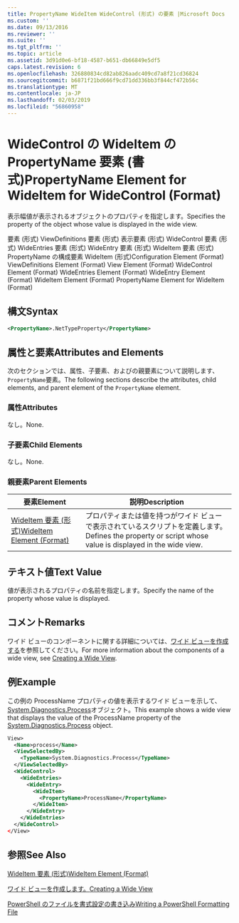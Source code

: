 ```yaml
---
title: PropertyName WideItem WideControl (形式) の要素 |Microsoft Docs
ms.custom: ''
ms.date: 09/13/2016
ms.reviewer: ''
ms.suite: ''
ms.tgt_pltfrm: ''
ms.topic: article
ms.assetid: 3d91d0e6-bf18-4587-b651-db66849e5df5
caps.latest.revision: 6
ms.openlocfilehash: 326880834cd82ab826aadc409cd7a8f21cd36824
ms.sourcegitcommit: b6871f21bd666f9cd71dd336bb3f844cf472b56c
ms.translationtype: MT
ms.contentlocale: ja-JP
ms.lasthandoff: 02/03/2019
ms.locfileid: "56860958"
---
```

# <a name="propertyname-element-for-wideitem-for-widecontrol-format"></a><span data-ttu-id="a4df2-102">WideControl の WideItem の PropertyName 要素 (書式)</span><span class="sxs-lookup"><span data-stu-id="a4df2-102">PropertyName Element for WideItem for WideControl (Format)</span></span>

<span data-ttu-id="a4df2-103">表示幅値が表示されるオブジェクトのプロパティを指定します。</span><span class="sxs-lookup"><span data-stu-id="a4df2-103">Specifies the property of the object whose value is displayed in the wide view.</span></span>

<span data-ttu-id="a4df2-104">要素 (形式) ViewDefinitions 要素 (形式) 表示要素 (形式) WideControl 要素 (形式) WideEntries 要素 (形式) WideEntry 要素 (形式) WideItem 要素 (形式) PropertyName の構成要素 WideItem (形式)</span><span class="sxs-lookup"><span data-stu-id="a4df2-104">Configuration Element (Format) ViewDefinitions Element (Format) View Element (Format) WideControl Element (Format) WideEntries Element (Format) WideEntry Element (Format) WideItem Element (Format) PropertyName Element for WideItem (Format)</span></span>

## <a name="syntax"></a><span data-ttu-id="a4df2-105">構文</span><span class="sxs-lookup"><span data-stu-id="a4df2-105">Syntax</span></span>

```xml
<PropertyName>.NetTypeProperty</PropertyName>
```

## <a name="attributes-and-elements"></a><span data-ttu-id="a4df2-106">属性と要素</span><span class="sxs-lookup"><span data-stu-id="a4df2-106">Attributes and Elements</span></span>

<span data-ttu-id="a4df2-107">次のセクションでは、属性、子要素、およびの親要素について説明します、`PropertyName`要素。</span><span class="sxs-lookup"><span data-stu-id="a4df2-107">The following sections describe the attributes, child elements, and parent element of the `PropertyName` element.</span></span>

### <a name="attributes"></a><span data-ttu-id="a4df2-108">属性</span><span class="sxs-lookup"><span data-stu-id="a4df2-108">Attributes</span></span>

<span data-ttu-id="a4df2-109">なし。</span><span class="sxs-lookup"><span data-stu-id="a4df2-109">None.</span></span>

### <a name="child-elements"></a><span data-ttu-id="a4df2-110">子要素</span><span class="sxs-lookup"><span data-stu-id="a4df2-110">Child Elements</span></span>

<span data-ttu-id="a4df2-111">なし。</span><span class="sxs-lookup"><span data-stu-id="a4df2-111">None.</span></span>

### <a name="parent-elements"></a><span data-ttu-id="a4df2-112">親要素</span><span class="sxs-lookup"><span data-stu-id="a4df2-112">Parent Elements</span></span>

|<span data-ttu-id="a4df2-113">要素</span><span class="sxs-lookup"><span data-stu-id="a4df2-113">Element</span></span>|<span data-ttu-id="a4df2-114">説明</span><span class="sxs-lookup"><span data-stu-id="a4df2-114">Description</span></span>|
|-------------|-----------------|
|[<span data-ttu-id="a4df2-115">WideItem 要素 (形式)</span><span class="sxs-lookup"><span data-stu-id="a4df2-115">WideItem Element (Format)</span></span>](./wideitem-element-for-widecontrol-format.md)|<span data-ttu-id="a4df2-116">プロパティまたは値を持つがワイド ビューで表示されているスクリプトを定義します。</span><span class="sxs-lookup"><span data-stu-id="a4df2-116">Defines the property or script whose value is displayed in the wide view.</span></span>|

## <a name="text-value"></a><span data-ttu-id="a4df2-117">テキスト値</span><span class="sxs-lookup"><span data-stu-id="a4df2-117">Text Value</span></span>

<span data-ttu-id="a4df2-118">値が表示されるプロパティの名前を指定します。</span><span class="sxs-lookup"><span data-stu-id="a4df2-118">Specify the name of the property whose value is displayed.</span></span>

## <a name="remarks"></a><span data-ttu-id="a4df2-119">コメント</span><span class="sxs-lookup"><span data-stu-id="a4df2-119">Remarks</span></span>

<span data-ttu-id="a4df2-120">ワイド ビューのコンポーネントに関する詳細については、[ワイド ビューを作成する](./creating-a-wide-view.md)を参照してください。</span><span class="sxs-lookup"><span data-stu-id="a4df2-120">For more information about the components of a wide view, see [Creating a Wide View](./creating-a-wide-view.md).</span></span>

## <a name="example"></a><span data-ttu-id="a4df2-121">例</span><span class="sxs-lookup"><span data-stu-id="a4df2-121">Example</span></span>

<span data-ttu-id="a4df2-122">この例の ProcessName プロパティの値を表示するワイド ビューを示して、 [System.Diagnostics.Process](/dotnet/api/System.Diagnostics.Process)オブジェクト。</span><span class="sxs-lookup"><span data-stu-id="a4df2-122">This example shows a wide view that displays the value of the ProcessName property of the [System.Diagnostics.Process](/dotnet/api/System.Diagnostics.Process) object.</span></span>

```xml
View>
  <Name>process</Name>
  <ViewSelectedBy>
    <TypeName>System.Diagnostics.Process</TypeName>
  </ViewSelectedBy>
  <WideControl>
    <WideEntries>
      <WideEntry>
        <WideItem>
          <PropertyName>ProcessName</PropertyName>
        </WideItem>
      </WideEntry>
    </WideEntries>
  </WideControl>
</View>

```

## <a name="see-also"></a><span data-ttu-id="a4df2-123">参照</span><span class="sxs-lookup"><span data-stu-id="a4df2-123">See Also</span></span>

[<span data-ttu-id="a4df2-124">WideItem 要素 (形式)</span><span class="sxs-lookup"><span data-stu-id="a4df2-124">WideItem Element (Format)</span></span>](./wideitem-element-for-widecontrol-format.md)

[<span data-ttu-id="a4df2-125">ワイド ビューを作成します。</span><span class="sxs-lookup"><span data-stu-id="a4df2-125">Creating a Wide View</span></span>](./creating-a-wide-view.md)

[<span data-ttu-id="a4df2-126">PowerShell のファイルを書式設定の書き込み</span><span class="sxs-lookup"><span data-stu-id="a4df2-126">Writing a PowerShell Formatting File</span></span>](./writing-a-powershell-formatting-file.md)
